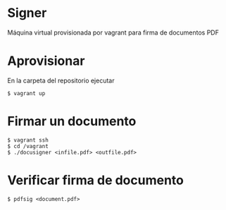 # Signer
Máquina virtual provisionada por vagrant para firma de documentos PDF

# Aprovisionar

En la carpeta del repositorio ejecutar
```
$ vagrant up
```
# Firmar un documento

```
$ vagrant ssh
$ cd /vagrant
$ ./docusigner <infile.pdf> <outfile.pdf>
```

# Verificar firma de documento

```
$ pdfsig <document.pdf>
```
